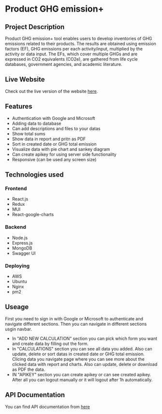 # Product GHG emission+

## Project Description

Product GHG emission+ tool enables users to develop inventories of GHG emissions related to their products. The results are obtained using emission factors (EF), GHG emissions per each activity/input, multiplied by the activity or data input. The EFs, which cover multiple GHGs and are expressed in CO2 equivalents (CO2e), are gathered from life cycle databases, government agencies, and academic literature.

## Live Website

Check out the live version of the website [here](https://lca-tool.link).

## Features

- Authentication with Google and Microsoft
- Adding data to database
- Can add descriptions and files to your datas
- Show total sums
- Show data in report and pritn as PDF
- Sort in created date or GHG total emission
- Visualize data with pie chart and sankey diagram
- Can create apikey for using server side functionality
- Responsive (can be used any screen size)

## Technologies used

### Frontend

- React.js
- Redux
- MUI
- React-google-charts

### Backend

- Node.js
- Express.js
- MongoDB
- Swagger UI

### Deploying
- AWS
- Ubuntu
- Nginx
- pm2

## Useage

First you need to sign in with Google or Microsoft to authenticate and navigate different sections. Then you can navigate in different sections usgin navbar. 
- In "ADD NEW CALCULATION" section you can pick which form you want and create data by filling out the form.
- In "CALCULATIONS" section you can see all data you added. Also can update, delete or sort datas in created date or GHG total emission. Clicing data you navigate page where you can see more about the clicked data with report and charts. Also can update, delete or download as PDF the data.
- IN "APIKEY" section you can create apikey or can see created apikey.
After all you can logout manually or it will logout after 1h automatically.

## API Documentation

You can find API documentation from [here](https://lca-tool.link/api-docs/)
